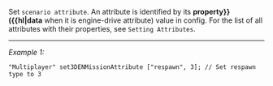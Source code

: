 Set `scenario attribute`.
An attribute is identified by its **property}} ({{hl|data** when it is engine-drive attribute) value in config. For the list of all attributes with their properties, see `Setting Attributes`.


---
*Example 1:*
```sqf
"Multiplayer" set3DENMissionAttribute ["respawn", 3]; // Set respawn type to 3
```